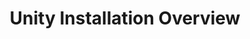---
title: Unity Installation Overview
layout: docs
category: Development
sidebar_position: 2
sidebar_label: "Overview"
---